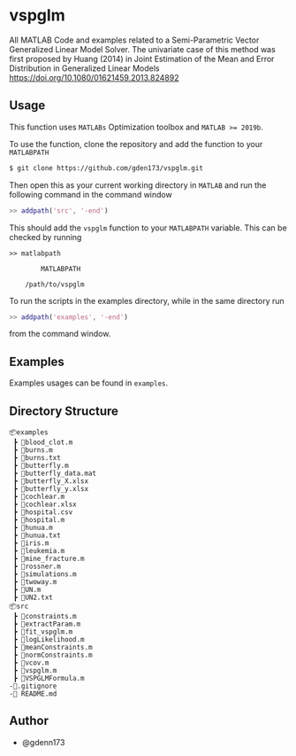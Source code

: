 #  vspglm
All MATLAB Code and examples related to a Semi-Parametric Vector Generalized Linear Model Solver.
 The univariate case of this method was first proposed by Huang (2014) 
in Joint Estimation of the Mean and Error Distribution in Generalized Linear Models https://doi.org/10.1080/01621459.2013.824892

## Usage

This function uses `MATLABs` Optimization toolbox and `MATLAB >= 2019b`.  

To use the function,  clone the repository  and add the function to your `MATLABPATH`

```bash
$ git clone https://github.com/gden173/vspglm.git
```

Then open this as your current working directory in `MATLAB` and run the following command in the command window

```matlab
>> addpath('src', '-end')
```

This should add the `vspglm` function to your `MATLABPATH` variable.  This can be checked by running

```
>> matlabpath

		MATLABPATH

	/path/to/vspglm
```

To run the scripts in the examples directory,  while in the same directory run 

```matlab
>> addpath('examples', '-end')
```

from the command  window.


## Examples

Examples usages can be found in `examples`.



## Directory Structure

```
📦examples
 ┣ 📜blood_clot.m
 ┣ 📜burns.m
 ┣ 📜burns.txt
 ┣ 📜butterfly.m
 ┣ 📜butterfly_data.mat
 ┣ 📜butterfly_X.xlsx
 ┣ 📜butterfly_y.xlsx
 ┣ 📜cochlear.m
 ┣ 📜cochlear.xlsx 
 ┣ 📜hospital.csv
 ┣ 📜hospital.m
 ┣ 📜hunua.m
 ┣ 📜hunua.txt
 ┣ 📜iris.m
 ┣ 📜leukemia.m
 ┣ 📜mine_fracture.m
 ┣ 📜rossner.m
 ┣ 📜simulations.m
 ┣ 📜twoway.m
 ┣ 📜UN.m
 ┣ 📜UN2.txt
📦src 
 ┣ 📜constraints.m
 ┣ 📜extractParam.m
 ┣ 📜fit_vspglm.m
 ┣ 📜logLikelihood.m
 ┣ 📜meanConstraints.m
 ┣ 📜normConstraints.m
 ┣ 📜vcov.m
 ┣ 📜vspglm.m
 ┣ 📜VSPGLMFormula.m 
-📜.gitignore
-📜 README.md
```

## Author
* @gdenn173

